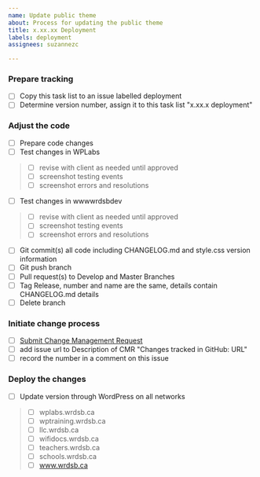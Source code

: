 ```yaml
---
name: Update public theme
about: Process for updating the public theme
title: x.xx.xx Deployment
labels: deployment
assignees: suzannezc

---
```


### Prepare tracking

- [ ] Copy this task list to an issue labelled deployment
- [ ] Determine version number, assign it to this task list "x.xx.x deployment"

### Adjust the code

- [ ] Prepare code changes
- [ ] Test changes in WPLabs
> - [ ] revise with client as needed until approved
> - [ ] screenshot testing events
> - [ ] screenshot errors and resolutions
- [ ] Test changes in wwwwrdsbdev
> - [ ] revise with client as needed until approved
> - [ ] screenshot testing events
> - [ ] screenshot errors and resolutions
- [ ] Git commit(s) all code including CHANGELOG.md and style.css version information
- [ ] Git push branch
- [ ] Pull request(s) to Develop and Master Branches
- [ ] Tag Release, number and name are the same, details contain CHANGELOG.md details
- [ ] Delete branch

### Initiate change process

- [ ] [Submit Change Management Request](https://itservicedesk.wrdsb.ca/ITServiceDesk.WebAccess/wd/object/create.rails?class_name=ChangeManagement.Change&lifecycle_name=NewProcess211)
- [ ] add issue url to Description of CMR "Changes tracked in GitHub: URL"
- [ ] record the number in a comment on this issue

### Deploy the changes

- [ ] Update version through WordPress on all networks

> - [ ] wplabs.wrdsb.ca
> - [ ] wptraining.wrdsb.ca
> - [ ] llc.wrdsb.ca
> - [ ] wifidocs.wrdsb.ca
> - [ ] teachers.wrdsb.ca
> - [ ] schools.wrdsb.ca
> - [ ] www.wrdsb.ca
